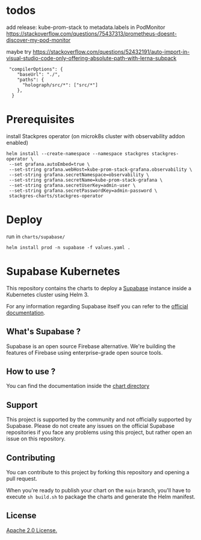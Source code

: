 # todos

add release: kube-prom-stack to metadata.labels in PodMonitor
https://stackoverflow.com/questions/75437313/prometheus-doesnt-discover-my-pod-monitor


maybe try 
https://stackoverflow.com/questions/52432191/auto-import-in-visual-studio-code-only-offering-absolute-path-with-lerna-subpack
```
 "compilerOptions": {
    "baseUrl": "./",
    "paths": {
      "holograph/src/*": ["src/*"]
    },
  }
```



# Prerequisites

install Stackpres operator (on microk8s cluster with observability addon enabled)

```
helm install --create-namespace --namespace stackgres stackgres-operator \
 --set grafana.autoEmbed=true \
 --set-string grafana.webHost=kube-prom-stack-grafana.observability \
 --set-string grafana.secretNamespace=observability \
 --set-string grafana.secretName=kube-prom-stack-grafana \
 --set-string grafana.secretUserKey=admin-user \
 --set-string grafana.secretPasswordKey=admin-password \
 stackgres-charts/stackgres-operator
```

# Deploy

run in `charts/supabase/`
```
helm install prod -n supabase -f values.yaml .
```

# Supabase Kubernetes

This repository contains the charts to deploy a [Supabase](https://github.com/supabase/supabase) instance inside a Kubernetes cluster using Helm 3.

For any information regarding Supabase itself you can refer to the [official documentation](https://supabase.io/docs).

## What's Supabase ?

Supabase is an open source Firebase alternative. We're building the features of Firebase using enterprise-grade open source tools.

## How to use ?

You can find the documentation inside the [chart directory](./charts/supabase/README.md)

## Support

This project is supported by the community and not officially supported by Supabase. Please do not create any issues on the official Supabase repositories if you face any problems using this project, but rather open an issue on this repository.

## Contributing

You can contribute to this project by forking this repository and opening a pull request.

When you're ready to publish your chart on the `main` branch, you'll have to execute `sh build.sh` to package the charts and generate the Helm manifest.

## License

[Apache 2.0 License.](./LICENSE)
